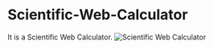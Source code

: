 # Scientific-Web-Calculator
It is a Scientific Web Calculator.
![Scientific Web Calculator](https://user-images.githubusercontent.com/78155393/131652246-bdb28ae4-065a-4a4a-b531-22afbd81d478.jpeg)
